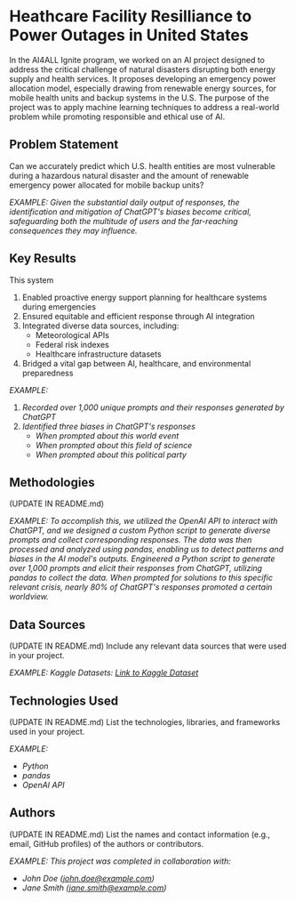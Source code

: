 # Heathcare Facility Resilliance to Power Outages in United States

In the AI4ALL Ignite program, we worked on an AI project designed to address the critical challenge of natural disasters disrupting both energy supply and health services. It proposes developing an emergency power allocation model, especially drawing from renewable energy sources, for mobile health units and backup systems in the U.S. The purpose of the project was to apply machine learning techniques to address a real-world problem while promoting responsible and ethical use of AI.


## Problem Statement <!--- do not change this line -->

Can we accurately predict which U.S. health entities are most vulnerable during a hazardous natural disaster and the amount of renewable emergency power allocated for mobile backup units?

*EXAMPLE:*
*Given the substantial daily output of responses, the identification and mitigation of ChatGPT's biases become critical, safeguarding both the multitude of users and the far-reaching consequences they may influence.*

## Key Results <!--- do not change this line -->

This system
1. Enabled proactive energy support planning for healthcare systems during emergencies
2. Ensured equitable and efficient response through AI integration
3. Integrated diverse data sources, including:
      - Meteorological APIs
      - Federal risk indexes
      - Healthcare infrastructure datasets   
4. Bridged a vital gap between AI, healthcare, and environmental preparedness


*EXAMPLE:*
1. *Recorded over 1,000 unique prompts and their responses generated by ChatGPT*
2. *Identified three biases in ChatGPT's responses*
   - *When prompted about this world event*
   - *When prompted about this field of science*
   - *When prompted about this political party*


## Methodologies <!--- do not change this line -->

(UPDATE IN README.md)

*EXAMPLE:*
*To accomplish this, we utilized the OpenAI API to interact with ChatGPT, and we designed a custom Python script to generate diverse prompts and collect corresponding responses. The data was then processed and analyzed using pandas, enabling us to detect patterns and biases in the AI model's outputs.*
*Engineered a Python script to generate over 1,000 prompts and elicit their responses from ChatGPT, utilizing pandas to collect the data. When prompted for solutions to this specific relevant crisis, nearly 80% of ChatGPT's responses promoted a certain worldview.*


## Data Sources <!--- do not change this line -->

(UPDATE IN README.md)
Include any relevant data sources that were used in your project.

*EXAMPLE:*
*Kaggle Datasets: [Link to Kaggle Dataset](https://www.kaggle.com/datasets)*

## Technologies Used <!--- do not change this line -->

(UPDATE IN README.md)
List the technologies, libraries, and frameworks used in your project.

*EXAMPLE:*
- *Python*
- *pandas*
- *OpenAI API*


## Authors <!--- do not change this line -->

(UPDATE IN README.md)
List the names and contact information (e.g., email, GitHub profiles) of the authors or contributors.

*EXAMPLE:*
*This project was completed in collaboration with:*
- *John Doe ([john.doe@example.com](mailto:john.doe@example.com))*
- *Jane Smith ([jane.smith@example.com](mailto:jane.smith@example.com))*
